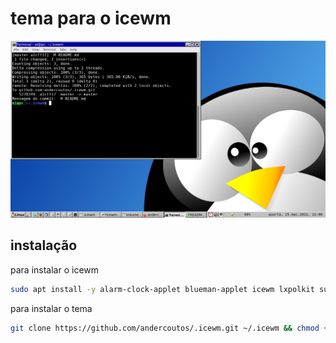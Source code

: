 # tema para o icewm

![tema para o icewm](tema.v2.png "tema para o icewm")

## instalação

para instalar o icewm

```bash
sudo apt install -y alarm-clock-applet blueman-applet icewm lxpolkit suckless-tools volumeicon-alsa xfce4-screenshooter xfce4-terminal
```

para instalar o tema

```bash
git clone https://github.com/andercoutos/.icewm.git ~/.icewm && chmod +x ~/.icewm/preferences

```

